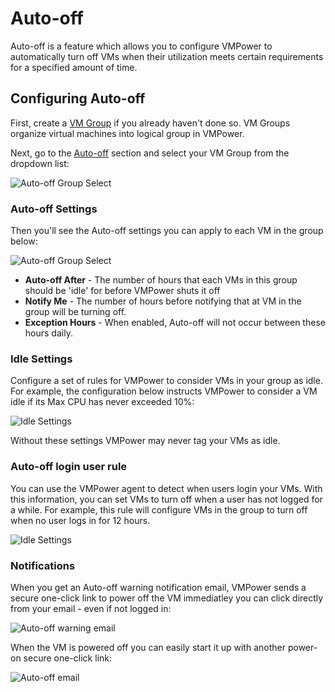 # Auto-off

Auto-off is a feature which allows you to configure VMPower to automatically turn off VMs when their utilization meets certain requirements for a specified amount of time.

## Configuring Auto-off

First, create a [VM Group](/VMPower%20Automate/Vm-Groups) if you already haven't done so. VM Groups organize virtual machines into logical group in VMPower.

Next, go to the [Auto-off](https://app.vmpower.io/dashboard/auto-off) section and select your VM Group from the dropdown list:

![Auto-off Group Select](https://cdn.vmpower.com/docs/auto-off-ss1.png)

### Auto-off Settings

Then you'll see the Auto-off settings you can apply to each VM in the group below:

![Auto-off Group Select](https://cdn.vmpower.com/docs/auto-off-ss2.png)

* **Auto-off After** - The number of hours that each VMs in this group should be 'idle' for before VMPower shuts it off
* **Notify Me** - The number of hours before notifying that at VM in the group will be turning off.
* **Exception Hours** - When enabled, Auto-off will not occur between these hours daily.

### Idle Settings

Configure a set of rules for VMPower to consider VMs in your group as idle. For example, the configuration below instructs VMPower to consider a VM idle if its Max CPU has never exceeded 10%:


![Idle Settings](https://cdn.vmpower.com/docs/auto-off-ss3.png)

Without these settings VMPower may never tag your VMs as idle.

### Auto-off login user rule

You can use the VMPower agent to detect when users login your VMs. With this information, you can set VMs to turn off when a user has not logged for a while. For example, this rule will configure VMs in the group to turn off when no user logs in for 12 hours.

![Idle Settings](https://cdn.vmpower.com/docs/vmpower-auto-off-login-user.png)

### Notifications

When you get an Auto-off warning notification email, VMPower sends a secure one-click link to power off the VM immediatley you can click directly from your email - even if not logged in:

![Auto-off warning email](https://cdn.vmpower.com/docs/auto-off-ss4.png)


When the VM is powered off you can easily start it up with another power-on secure one-click link:

![Auto-off email](https://cdn.vmpower.com/docs/auto-off-ss5.png)


